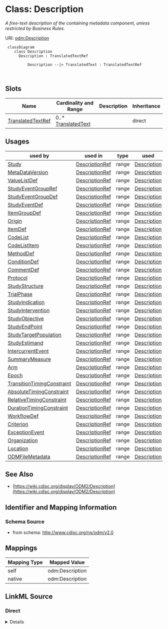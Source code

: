 # Class: Description


_A free-text description of the containing metadata component, unless restricted by Business Rules._





URI: [odm:Description](http://www.cdisc.org/ns/odm/v2.0/Description)



```mermaid
 classDiagram
    class Description
      Description : TranslatedTextRef
        
          Description --|> TranslatedText : TranslatedTextRef
        
      
```




<!-- no inheritance hierarchy -->


## Slots

| Name | Cardinality and Range | Description | Inheritance |
| ---  | --- | --- | --- |
| [TranslatedTextRef](TranslatedTextRef.md) | 0..* <br/> [TranslatedText](TranslatedText.md) |  | direct |





## Usages

| used by | used in | type | used |
| ---  | --- | --- | --- |
| [Study](Study.md) | [DescriptionRef](DescriptionRef.md) | range | [Description](Description.md) |
| [MetaDataVersion](MetaDataVersion.md) | [DescriptionRef](DescriptionRef.md) | range | [Description](Description.md) |
| [ValueListDef](ValueListDef.md) | [DescriptionRef](DescriptionRef.md) | range | [Description](Description.md) |
| [StudyEventGroupRef](StudyEventGroupRef.md) | [DescriptionRef](DescriptionRef.md) | range | [Description](Description.md) |
| [StudyEventGroupDef](StudyEventGroupDef.md) | [DescriptionRef](DescriptionRef.md) | range | [Description](Description.md) |
| [StudyEventDef](StudyEventDef.md) | [DescriptionRef](DescriptionRef.md) | range | [Description](Description.md) |
| [ItemGroupDef](ItemGroupDef.md) | [DescriptionRef](DescriptionRef.md) | range | [Description](Description.md) |
| [Origin](Origin.md) | [DescriptionRef](DescriptionRef.md) | range | [Description](Description.md) |
| [ItemDef](ItemDef.md) | [DescriptionRef](DescriptionRef.md) | range | [Description](Description.md) |
| [CodeList](CodeList.md) | [DescriptionRef](DescriptionRef.md) | range | [Description](Description.md) |
| [CodeListItem](CodeListItem.md) | [DescriptionRef](DescriptionRef.md) | range | [Description](Description.md) |
| [MethodDef](MethodDef.md) | [DescriptionRef](DescriptionRef.md) | range | [Description](Description.md) |
| [ConditionDef](ConditionDef.md) | [DescriptionRef](DescriptionRef.md) | range | [Description](Description.md) |
| [CommentDef](CommentDef.md) | [DescriptionRef](DescriptionRef.md) | range | [Description](Description.md) |
| [Protocol](Protocol.md) | [DescriptionRef](DescriptionRef.md) | range | [Description](Description.md) |
| [StudyStructure](StudyStructure.md) | [DescriptionRef](DescriptionRef.md) | range | [Description](Description.md) |
| [TrialPhase](TrialPhase.md) | [DescriptionRef](DescriptionRef.md) | range | [Description](Description.md) |
| [StudyIndication](StudyIndication.md) | [DescriptionRef](DescriptionRef.md) | range | [Description](Description.md) |
| [StudyIntervention](StudyIntervention.md) | [DescriptionRef](DescriptionRef.md) | range | [Description](Description.md) |
| [StudyObjective](StudyObjective.md) | [DescriptionRef](DescriptionRef.md) | range | [Description](Description.md) |
| [StudyEndPoint](StudyEndPoint.md) | [DescriptionRef](DescriptionRef.md) | range | [Description](Description.md) |
| [StudyTargetPopulation](StudyTargetPopulation.md) | [DescriptionRef](DescriptionRef.md) | range | [Description](Description.md) |
| [StudyEstimand](StudyEstimand.md) | [DescriptionRef](DescriptionRef.md) | range | [Description](Description.md) |
| [IntercurrentEvent](IntercurrentEvent.md) | [DescriptionRef](DescriptionRef.md) | range | [Description](Description.md) |
| [SummaryMeasure](SummaryMeasure.md) | [DescriptionRef](DescriptionRef.md) | range | [Description](Description.md) |
| [Arm](Arm.md) | [DescriptionRef](DescriptionRef.md) | range | [Description](Description.md) |
| [Epoch](Epoch.md) | [DescriptionRef](DescriptionRef.md) | range | [Description](Description.md) |
| [TransitionTimingConstraint](TransitionTimingConstraint.md) | [DescriptionRef](DescriptionRef.md) | range | [Description](Description.md) |
| [AbsoluteTimingConstraint](AbsoluteTimingConstraint.md) | [DescriptionRef](DescriptionRef.md) | range | [Description](Description.md) |
| [RelativeTimingConstraint](RelativeTimingConstraint.md) | [DescriptionRef](DescriptionRef.md) | range | [Description](Description.md) |
| [DurationTimingConstraint](DurationTimingConstraint.md) | [DescriptionRef](DescriptionRef.md) | range | [Description](Description.md) |
| [WorkflowDef](WorkflowDef.md) | [DescriptionRef](DescriptionRef.md) | range | [Description](Description.md) |
| [Criterion](Criterion.md) | [DescriptionRef](DescriptionRef.md) | range | [Description](Description.md) |
| [ExceptionEvent](ExceptionEvent.md) | [DescriptionRef](DescriptionRef.md) | range | [Description](Description.md) |
| [Organization](Organization.md) | [DescriptionRef](DescriptionRef.md) | range | [Description](Description.md) |
| [Location](Location.md) | [DescriptionRef](DescriptionRef.md) | range | [Description](Description.md) |
| [ODMFileMetadata](ODMFileMetadata.md) | [DescriptionRef](DescriptionRef.md) | range | [Description](Description.md) |






## See Also

* [https://wiki.cdisc.org/display/ODM2/Description](https://wiki.cdisc.org/display/ODM2/Description)

## Identifier and Mapping Information







### Schema Source


* from schema: http://www.cdisc.org/ns/odm/v2.0





## Mappings

| Mapping Type | Mapped Value |
| ---  | ---  |
| self | odm:Description |
| native | odm:Description |





## LinkML Source

<!-- TODO: investigate https://stackoverflow.com/questions/37606292/how-to-create-tabbed-code-blocks-in-mkdocs-or-sphinx -->

### Direct

<details>
```yaml
name: Description
description: A free-text description of the containing metadata component, unless
  restricted by Business Rules.
from_schema: http://www.cdisc.org/ns/odm/v2.0
see_also:
- https://wiki.cdisc.org/display/ODM2/Description
slots:
- TranslatedTextRef
slot_usage:
  TranslatedTextRef:
    name: TranslatedTextRef
    multivalued: true
    domain_of:
    - Description
    - Question
    - Definition
    - Prompt
    - CRFCompletionInstructions
    - ImplementationNotes
    - CDISCNotes
    - ErrorMessage
    - Decode
    - Comment
    range: TranslatedText
    inlined: true
    inlined_as_list: true
class_uri: odm:Description

```
</details>

### Induced

<details>
```yaml
name: Description
description: A free-text description of the containing metadata component, unless
  restricted by Business Rules.
from_schema: http://www.cdisc.org/ns/odm/v2.0
see_also:
- https://wiki.cdisc.org/display/ODM2/Description
slot_usage:
  TranslatedTextRef:
    name: TranslatedTextRef
    multivalued: true
    domain_of:
    - Description
    - Question
    - Definition
    - Prompt
    - CRFCompletionInstructions
    - ImplementationNotes
    - CDISCNotes
    - ErrorMessage
    - Decode
    - Comment
    range: TranslatedText
    inlined: true
    inlined_as_list: true
attributes:
  TranslatedTextRef:
    name: TranslatedTextRef
    from_schema: http://www.cdisc.org/ns/odm/v2.0
    rank: 1000
    multivalued: true
    identifier: false
    alias: TranslatedTextRef
    owner: Description
    domain_of:
    - Description
    - Question
    - Definition
    - Prompt
    - CRFCompletionInstructions
    - ImplementationNotes
    - CDISCNotes
    - ErrorMessage
    - Decode
    - Comment
    range: TranslatedText
    inlined: true
    inlined_as_list: true
class_uri: odm:Description

```
</details>
